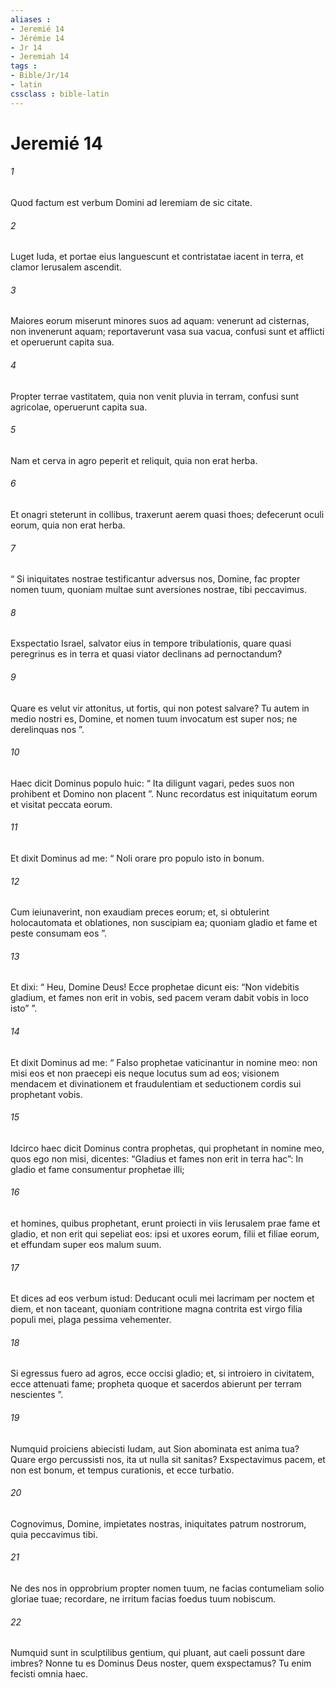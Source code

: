 ```yaml
---
aliases : 
- Jeremié 14
- Jérémie 14
- Jr 14
- Jeremiah 14
tags : 
- Bible/Jr/14
- latin
cssclass : bible-latin
---
```


# Jeremié 14

###### 1
Quod factum est verbum Domini ad Ieremiam de sic citate.
###### 2
Luget Iuda, et portae eius languescunt et contristatae iacent in terra, et clamor Ierusalem ascendit.
###### 3
Maiores eorum miserunt minores suos ad aquam: venerunt ad cisternas, non invenerunt aquam; reportaverunt vasa sua vacua, confusi sunt et afflicti et operuerunt capita sua.
###### 4
Propter terrae vastitatem, quia non venit pluvia in terram, confusi sunt agricolae, operuerunt capita sua.
###### 5
Nam et cerva in agro peperit et reliquit, quia non erat herba.
###### 6
Et onagri steterunt in collibus, traxerunt aerem quasi thoes; defecerunt oculi eorum, quia non erat herba.
###### 7
“ Si iniquitates nostrae testificantur adversus nos, Domine, fac propter nomen tuum, quoniam multae sunt aversiones nostrae, tibi peccavimus.
###### 8
Exspectatio Israel, salvator eius in tempore tribulationis, quare quasi peregrinus es in terra et quasi viator declinans ad pernoctandum?
###### 9
Quare es velut vir attonitus, ut fortis, qui non potest salvare? Tu autem in medio nostri es, Domine, et nomen tuum invocatum est super nos; ne derelinquas nos ”.
###### 10
Haec dicit Dominus populo huic: “ Ita diligunt vagari, pedes suos non prohibent et Domino non placent ”. Nunc recordatus est iniquitatum eorum et visitat peccata eorum.
###### 11
Et dixit Dominus ad me: “ Noli orare pro populo isto in bonum. 
###### 12
Cum ieiunaverint, non exaudiam preces eorum; et, si obtulerint holocautomata et oblationes, non suscipiam ea; quoniam gladio et fame et peste consumam eos ”. 
###### 13
Et dixi: “ Heu, Domine Deus! Ecce prophetae dicunt eis: “Non videbitis gladium, et fames non erit in vobis, sed pacem veram dabit vobis in loco isto” ”. 
###### 14
Et dixit Dominus ad me: “ Falso prophetae vaticinantur in nomine meo: non misi eos et non praecepi eis neque locutus sum ad eos; visionem mendacem et divinationem et fraudulentiam et seductionem cordis sui prophetant vobis. 
###### 15
Idcirco haec dicit Dominus contra prophetas, qui prophetant in nomine meo, quos ego non misi, dicentes: “Gladius et fames non erit in terra hac”: In gladio et fame consumentur prophetae illi; 
###### 16
et homines, quibus prophetant, erunt proiecti in viis Ierusalem prae fame et gladio, et non erit qui sepeliat eos: ipsi et uxores eorum, filii et filiae eorum, et effundam super eos malum suum.
###### 17
Et dices ad eos verbum istud: Deducant oculi mei lacrimam per noctem et diem, et non taceant, quoniam contritione magna contrita est virgo filia populi mei, plaga pessima vehementer.
###### 18
Si egressus fuero ad agros, ecce occisi gladio; et, si introiero in civitatem, ecce attenuati fame; propheta quoque et sacerdos abierunt per terram nescientes ”.
###### 19
Numquid proiciens abiecisti Iudam, aut Sion abominata est anima tua? Quare ergo percussisti nos, ita ut nulla sit sanitas? Exspectavimus pacem, et non est bonum, et tempus curationis, et ecce turbatio.
###### 20
Cognovimus, Domine, impietates nostras, iniquitates patrum nostrorum, quia peccavimus tibi.
###### 21
Ne des nos in opprobrium propter nomen tuum, ne facias contumeliam solio gloriae tuae; recordare, ne irritum facias foedus tuum nobiscum.
###### 22
Numquid sunt in sculptilibus gentium, qui pluant, aut caeli possunt dare imbres? Nonne tu es Dominus Deus noster, quem exspectamus? Tu enim fecisti omnia haec.
